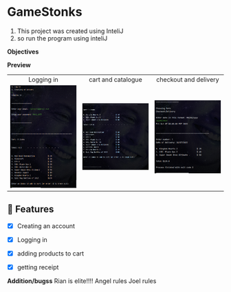 # GameStonks

1. This project was created using InteliJ
2. so run the program using inteliJ
 
**Objectives**
 
**Preview**

<table>
<tr>
<td width="25%">
<center>Logging in</center>
</td>
<td width="25%">
<center>cart and catalogue</center>
</td>
<td width="25%">
<center>checkout and delivery</center>
</tr>
<tr>
<td width="25%">
<img src="GS-pics/login.png"></img>
</td>
<td width="25%">
<img src="GS-pics/cart-and-catalog.png"></img>
</td>
<td width="25%">
<img src="GS-pics/checkout-and-delivery.png"></img>
</td>
</tr>
</table>

## 🌟 Features

- [x] Creating an account
- [x] Logging in 
- [x] adding products to cart
- [x] getting receipt


**Addition/bugss**
Rian is elite!!!!
Angel rules 
Joel rules




